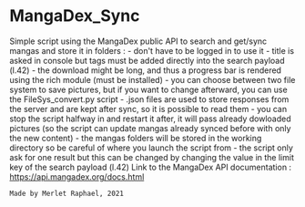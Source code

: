 # MangaDex_Sync
Simple script using the MangaDex public API to search and get/sync mangas and store it in folders :
    - don't have to be logged in to use it
    - title is asked in console but tags must be added directly into the search payload (l.42)
    - the download might be long, and thus a progress bar is rendered using the rich module (must be installed)
    - you can choose between two file system to save pictures, but if you want to change afterward, you can use the FileSys_convert.py script
    - .json files are used to store responses from the server and are kept after sync, so it is possible to read them
    - you can stop the script halfway in and restart it after, it will pass already dowloaded pictures (so the script can update mangas already synced before with only the new content)
    - the mangas folders will be stored in the working directory so be careful of where you launch the script from
    - the script only ask for one result but this can be changed by changing the value in the limit key of the search payload (l.42)
Link to the MangaDex API documentation : https://api.mangadex.org/docs.html
    
    Made by Merlet Raphael, 2021
